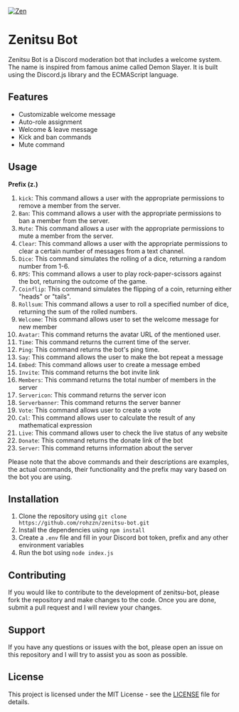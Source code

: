 <p>
  <a href="https://discord.com/api/oauth2/authorize?client_id=766218598913146901&permissions=8&scope=bot" target="_blank">
    <img align="center" src="https://user-images.githubusercontent.com/47408756/132034951-a451e1d3-9fda-43aa-a69a-b8358dcd654e.png" alt="Zen" />
  </a>
</p>

# Zenitsu Bot

Zenitsu Bot is a Discord moderation bot that includes a welcome system. The name is inspired from famous anime called Demon Slayer. It is built using the Discord.js library and the ECMAScript language.

## Features

- Customizable welcome message
- Auto-role assignment
- Welcome & leave message
- Kick and ban commands
- Mute command

## Usage

**Prefix (z.)** 

1. `kick`: This command allows a user with the appropriate permissions to remove a member from the server.
2. `Ban`: This command allows a user with the appropriate permissions to ban a member from the server.
3. `Mute`: This command allows a user with the appropriate permissions to mute a member from the server.
4. `Clear`: This command allows a user with the appropriate permissions to clear a certain number of messages from a text channel.
5. `Dice`: This command simulates the rolling of a dice, returning a random number from 1-6.
6. `RPS`: This command allows a user to play rock-paper-scissors against the bot, returning the outcome of the game.
7. `Coinflip`: This command simulates the flipping of a coin, returning either "heads" or "tails".
8. `Rollsum`: This command allows a user to roll a specified number of dice, returning the sum of the rolled numbers.
9. `Welcome`: This command allows user to set the welcome message for new member
10. `Avatar`: This command returns the avatar URL of the mentioned user.
11. `Time`: This command returns the current time of the server.
12. `Ping`: This command returns the bot's ping time.
13. `Say`: This command allows the user to make the bot repeat a message
14. `Embed`: This command allows user to create a message embed
15. `Invite`: This command returns the bot invite link
16. `Members`: This command returns the total number of members in the server
17. `Servericon`: This command returns the server icon
18. `Serverbanner`: This command returns the server banner
19. `Vote`: This command allows user to create a vote
20. `Cal`: This command allows user to calculate the result of any mathematical expression
21. `Live`: This command allows user to check the live status of any website
22. `Donate`: This command returns the donate link of the bot
23. `Server`: This command returns information about the server

Please note that the above commands and their descriptions are examples, the actual commands, their functionality and the prefix may vary based on the bot you are using.

## Installation

1. Clone the repository using `git clone https://github.com/rohzzn/zenitsu-bot.git`
2. Install the dependencies using `npm install`
3. Create a `.env` file and fill in your Discord bot token, prefix and any other environment variables
4. Run the bot using `node index.js`

## Contributing

If you would like to contribute to the development of zenitsu-bot, please fork the repository and make changes to the code. Once you are done, submit a pull request and I will review your changes.

## Support

If you have any questions or issues with the bot, please open an issue on this repository and I will try to assist you as soon as possible.

## License

This project is licensed under the MIT License - see the [LICENSE](https://chat.openai.com/LICENSE) file for details.
